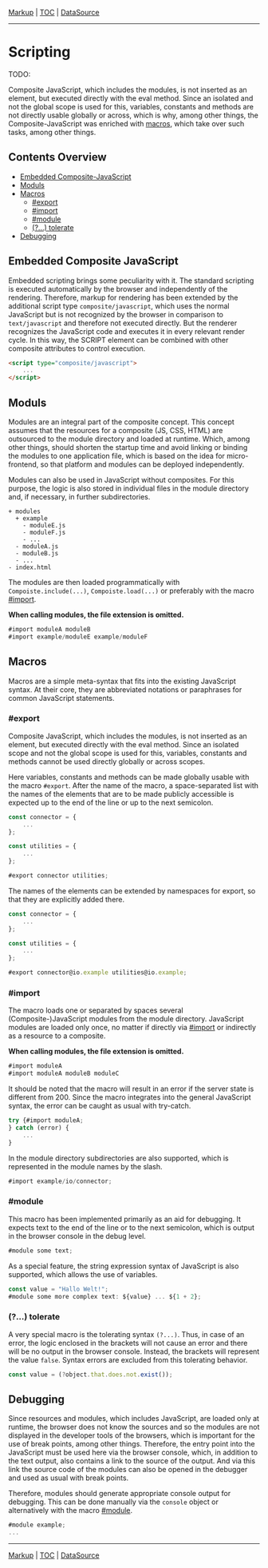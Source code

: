 [Markup](markup.md) | [TOC](README.md#scripting) | [DataSource](datasource.md)
- - -

# Scripting

TODO:

Composite JavaScript, which includes the modules, is not inserted as an element,
but executed directly with the eval method. Since an isolated and not the global
scope is used for this, variables, constants and methods are not directly usable
globally or across, which is why, among other things, the Composite-JavaScript
was enriched with [macros](#macros), which take over such tasks, among other
things.


## Contents Overview

* [Embedded Composite-JavaScript](#embedded-composite-javascript)
* [Moduls](#moduls)
* [Macros](#macros)
    * [#export](#export)
    * [#import](#import)
    * [#module](#module)
    * [(?...) tolerate](#-tolerate)
* [Debugging](#debugging)


## Embedded Composite JavaScript

Embedded scripting brings some peculiarity with it. The standard scripting is
executed automatically by the browser and independently of the rendering.
Therefore, markup for rendering has been extended by the additional script type
`composite/javascript`, which uses the normal JavaScript but is not recognized
by the browser in comparison to `text/javascript` and therefore not executed
directly. But the renderer recognizes the JavaScript code and executes it in
every relevant render cycle. In this way, the SCRIPT element can be combined
with other composite attributes to control execution.

```html
<script type="composite/javascript">
    ...
</script>
```


## Moduls

Modules are an integral part of the composite concept. This concept assumes that
the resources for a composite (JS, CSS, HTML) are outsourced to the module
directory and loaded at runtime. Which, among other things, should shorten the
startup time and avoid linking or binding the modules to one application file,
which is based on the idea for micro-frontend, so that platform and modules can
be deployed independently.

Modules can also be used in JavaScript without composites. For this purpose, the
logic is also stored in individual files in the module directory and, if
necessary, in further subdirectories.

```
+ modules
  + example
    - moduleE.js
    - moduleF.js
    - ...
  - moduleA.js
  - moduleB.js
  - ...
- index.html
```

The modules are then loaded programmatically with `Compoiste.include(...)`,
`Compoiste.load(...)` or preferably with the macro [#import](#import).

__When calling modules, the file extension is omitted.__

```javascript
#import moduleA moduleB
#import example/moduleE example/moduleF
```


## Macros

Macros are a simple meta-syntax that fits into the existing JavaScript syntax.
At their core, they are abbreviated notations or paraphrases for common
JavaScript statements.

### #export

Composite JavaScript, which includes the modules, is not inserted as an element,
but executed directly with the eval method. Since an isolated scope and not the
global scope is used for this, variables, constants and methods cannot be used
directly globally or across scopes.

Here variables, constants and methods can be made globally usable with the macro
`#export`. After the name of the macro, a space-separated list with the names of
the elements that are to be made publicly accessible is expected up to the end
of the line or up to the next semicolon.

```javascript
const connector = {
    ...
};

const utilities = {
    ...
};

#export connector utilities;
```

The names of the elements can be extended by namespaces for export, so that they
are explicitly added there.

```javascript
const connector = {
    ...
};

const utilities = {
    ...
};

#export connector@io.example utilities@io.example;
```

### #import

The macro loads one or separated by spaces several (Composite-)JavaScript
modules from the module directory. JavaScript modules are loaded only once, no
matter if directly via [#import](#import) or indirectly as a resource to a
composite.

__When calling modules, the file extension is omitted.__

```javascript
#import moduleA
#import moduleA moduleB moduleC
```

It should be noted that the macro will result in an error if the server state is
different from 200. Since the macro integrates into the general JavaScript
syntax, the error can be caught as usual with try-catch.

```javascript
try {#import moduleA;
} catch (error) {
    ...    
}    
```

In the module directory subdirectories are also supported, which is represented
in the module names by the slash.

```javascript
#import example/io/connector;
```


### #module

This macro has been implemented primarily as an aid for debugging. It expects
text to the end of the line or to the next semicolon, which is output in the
browser console in the debug level.

```javascript
#module some text;
```

As a special feature, the string expression syntax of JavaScript is also
supported, which allows the use of variables.

```javascript
const value = "Hallo Welt!";
#module some more complex text: ${value} ... ${1 + 2};
```


### (?...) tolerate

A very special macro is the tolerating syntax `(?...)`. Thus, in case of an
error, the logic enclosed in the brackets will not cause an error and there will
be no output in the browser console. Instead, the brackets will represent the
value `false`. Syntax errors are excluded from this tolerating behavior.

```javascript
const value = (?object.that.does.not.exist());
```


## Debugging

Since resources and modules, which includes JavaScript, are loaded only at
runtime, the browser does not know the sources and so the modules are not
displayed in the developer tools of the browsers, which is important for the use
of break points, among other things. Therefore, the entry point into the
JavaScript must be used here via the browser console, which, in addition to the
text output, also contains a link to the source of the output. And via this link
the source code of the modules can also be opened in the debugger and used as
usual with break points.

Therefore, modules should generate appropriate console output for debugging.
This can be done manually via the `console` object or alternatively with the
macro [#module](#module).

```javascript
#module example;
...
```


- - -

[Markup](markup.md) | [TOC](README.md#scripting) | [DataSource](datasource.md)
